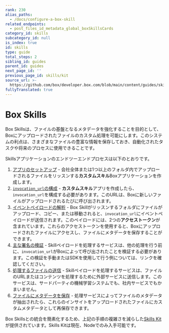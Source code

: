 ```yaml
---
rank: 230
alias_paths:
  - /docs/configure-a-box-skill
related_endpoints:
  - post_files_id_metadata_global_boxSkillsCards
category_id: skills
subcategory_id: null
is_index: true
id: skills
type: guide
total_steps: 2
sibling_id: guides
parent_id: guides
next_page_id: ''
previous_page_id: skills/kit
source_url: >-
  https://github.com/box/developer.box.com/blob/main/content/guides/skills/index.md
fullyTranslated: true
---
```

# Box Skills

Box Skillsは、ファイルの基盤となるメタデータを強化することを目的として、Boxにアップロードされたファイルのカスタム処理を可能にします。このシステムの利点は、さまざまなファイルの豊富な情報を保存しておき、自動化されたタスクや将来のプロセスに使用できることです。

Skillsアプリケーションのエンドツーエンドプロセスは以下のとおりです。

1. [アプリのセットアップ](guide://applications/custom-skills/setup) - 会社全体または1つ以上のフォルダ内でアップロードされるファイルをリッスンする**カスタムスキル**Boxアプリケーションを作成します。   
2. [`invocation_url`の構成](guide://skills/invocation-url) - **カスタムスキル**アプリを作成したら、`invocation_url`を構成する必要があります。このURLは、Boxに新しいファイルがアップロードされるたびに呼び出されます。
3. [イベントペイロードの解析](guide://skills/handle/payload) - Box Skillがリッスンするフォルダにファイルがアップロード、コピー、または移動されると、`invocation_url`にイベントペイロードが送信されます。このペイロードには、2つの**アクセストークン**が含まれています。これらのアクセストークンを使用すると、Boxにアップロードされたファイルにアクセスし、ファイルにメタデータを保存することができます。
4. [主な署名の検証][1] - Skillペイロードを処理するサービスは、他の処理を行う前に、`invocation_url`がBoxによって呼び出されたことを検証する必要があります。この検証を手動またはSDKを使用して行う例については、リンクを確認してください。
5. [処理するファイルの送信][2] - Skillペイロードを処理するサービスは、ファイルのURLまたはコンテンツを処理するために外部サービスに送信します。このサービスは、サードパーティの機械学習システムでも、社内サービスでもかまいません。
6. [ファイルにメタデータを保存](guide://skills/handle/metadata) - 処理サービスによってファイルのメタデータが抽出されたら、これらのインサイトをアップロードされたファイルにカスタムメタデータとして再保存できます。

<Message>

Box Skillsとの統合を簡素化するため、上記の手順の複雑さを減らした[Skills Kit](guide://skills/kit)が提供されています。Skills Kitは現在、Nodeでのみ入手可能です。

</Message>

[1]: guide://webhooks/v2/signatures-v2

[2]: https://github.com/box-community/Box-Custom-Skills-Starter
